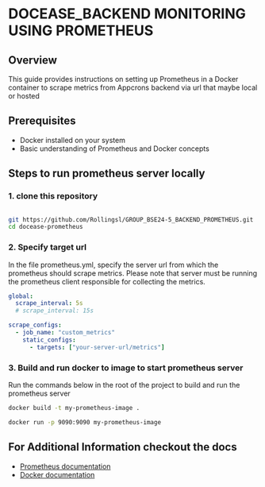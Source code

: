 # DOCEASE_BACKEND MONITORING USING PROMETHEUS

## Overview

This guide provides instructions on setting up Prometheus in a Docker container to scrape metrics from Appcrons backend via url that maybe local or hosted

## Prerequisites

- Docker installed on your system
- Basic understanding of Prometheus and Docker concepts

## Steps to run prometheus server locally

### 1. clone this repository

```sh

git https://github.com/Rollingsl/GROUP_BSE24-5_BACKEND_PROMETHEUS.git
cd docease-prometheus

```

### 2. Specify target url

In the file prometheus.yml, specify the server url from which the prometheus should scrape metrics. Please note that server must be running the prometheus client responsible for collecting the metrics.

```yml
global:
  scrape_interval: 5s
  # scrape_interval: 15s

scrape_configs:
  - job_name: "custom_metrics"
    static_configs:
      - targets: ["your-server-url/metrics"]
```

### 3. Build and run docker to image to start prometheus server

Run the commands below in the root of the project to build and run the prometheus server

```sh
docker build -t my-prometheus-image .

docker run -p 9090:9090 my-prometheus-image

```

## For Additional Information checkout the docs

- [Prometheus documentation](https://prometheus.io/docs/introduction/overview/)
- [Docker documentation](https://docs.docker.com/)
